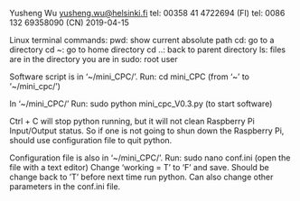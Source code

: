 Yusheng Wu
yusheng.wu@helsinki.fi
tel: 00358 41 4722694 (FI)
tel: 0086 132 69358090 (CN)
2019-04-15


Linux terminal commands:
pwd: show current absolute path
cd: go to a directory 
cd ~: go to home directory
cd ..: back to parent directory
ls: files are in the directory you are in
sudo: root user

Software script is in ‘~/mini_CPC/’.
Run: cd mini_CPC (from ‘~’ to ‘~/mini_cpc/’)

In ‘~/mini_CPC/’
Run: sudo python mini_cpc_V0.3.py (to start software)

Ctrl + C will stop python running, but it will not clean Raspberry Pi Input/Output status.
So if one is not going to shun down the Raspberry Pi, should use configuration file to quit python.

Configuration file is also in ‘~/mini_CPC/’.
Run: sudo nano conf.ini (open the file with a text editor)
Change ‘working = T’ to ‘F’ and save. Should be change back to ’T’ before next time run python.
Can also change other parameters in the conf.ini file.